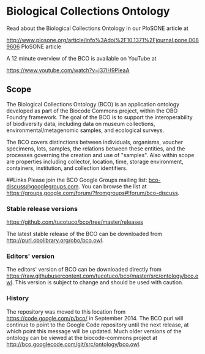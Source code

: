 Biological Collections Ontology
===

Read about the Biological Collections Ontology in our PloSONE article at

http://www.plosone.org/article/info%3Adoi%2F10.1371%2Fjournal.pone.0089606 PloSONE article

A 12 minute overview of the BCO is available on YouTube at 

https://www.youtube.com/watch?v=j37IH9PIeaA

## Scope
The Biological Collections Ontology (BCO) is an application ontology developed as part of the Biocode Commons project, within the OBO Foundry framework. The goal of the BCO is to support the interoperability of biodiversity data, including data on museum collections, environmental/metagenomic samples, and ecological surveys.

The BCO covers distinctions between individuals, organisms, voucher specimens, lots, samples, the relations between these entities, and the processes governing the creation and use of "samples". Also within scope are properties including collector, location, time, storage environment, containers, institution, and collection identifiers. 

##Links
Please join the BCO Google Groups mailing list: bco-discuss@googlegroups.com. You can browse the list at https://groups.google.com/forum/?fromgroups#!forum/bco-discuss.

### Stable release versions
https://github.com/tucotuco/bco/tree/master/releases

The latest stable release of the BCO can be downloaded from http://purl.obolibrary.org/obo/bco.owl. 

### Editors' version

The editors' version of BCO can be downloaded directly from https://raw.githubusercontent.com/tucotuco/bco/master/src/ontology/bco.owl. This version is subject to change and should be used with caution.

### History
The repository was moved to this location from https://code.google.com/p/bco/ in September 2014. The BCO purl will continue to point to the Google Code repository until the next release, at which point this message will be updated. Much older versions of the ontology can be viewed at the biocode-commons project at http://bco.googlecode.com/git/src/ontology/bco.owl.
